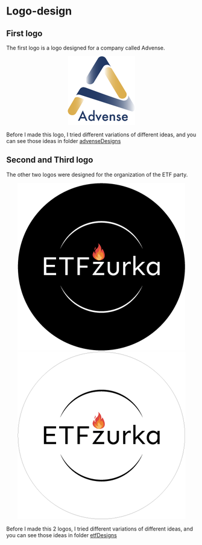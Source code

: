 # Logo-design

## First logo
The first logo is a logo designed for a company called Advense.

<p align="center">
  <img src="./AdvenseLogo/formats/PNG/firstPNG.png">
</p>

Before I made this logo, I tried different variations of different ideas, and you can see those ideas in folder [advenseDesigns](./AdvenseLogo/otherDesigns/secondExample.png)

## Second and Third logo
The other two logos were designed for the organization of the ETF party.

<p align="center">
  <img src="./etfZurkaLogo/formats/PNG/blackPNG.png">

  <img src="./etfZurkaLogo/formats/PNG/whitePNG.png">
</p>

Before I made this 2 logos, I tried different variations of different ideas, and you can see those ideas in folder [etfDesigns](./etfZurkaLogo/otherDesigns)
